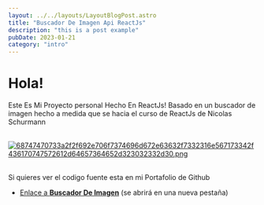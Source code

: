 ```yaml
---
layout: ../../layouts/LayoutBlogPost.astro
title: "Buscador De Imagen Api ReactJs"
description: "this is a post example"
pubDate: 2023-01-21
category: "intro"
---
```

# Hola!
Este Es Mi Proyecto personal Hecho En ReactJs!
Basado en un buscador de imagen hecho a medida que se hacia el curso de ReactJs de Nicolas Schurmann

&nbsp;
[![68747470733a2f2f692e706f7374696d672e63632f7332316e567173342f436170747572612d64657364652d323032332d30.png](https://i.postimg.cc/cJzTRBLz/68747470733a2f2f692e706f7374696d672e63632f7332316e567173342f436170747572612d64657364652d323032332d30.png)](https://postimg.cc/LqzzRffk)
&nbsp;

Si quieres ver el codigo fuente esta en mi Portafolio de Github
&nbsp;

- [Enlace a **Buscador De Imagen**](https://github.com/The-Spik3r/BuscadorDeImagen-ReactJs) (se abrirá en una nueva pestaña)
&nbsp;